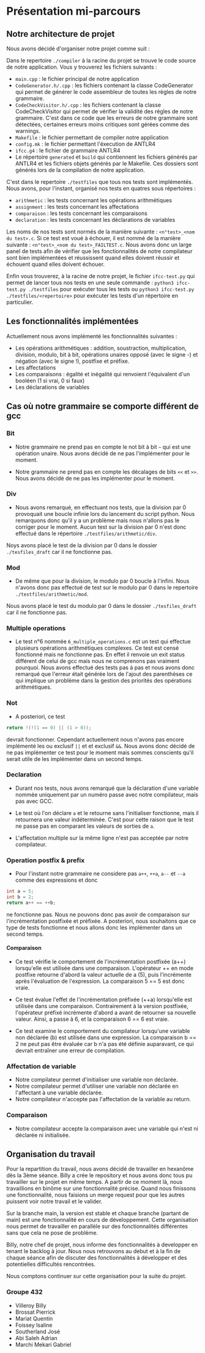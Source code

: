 # Présentation mi-parcours

## Notre architecture de projet

Nous avons décidé d'organiser notre projet comme suit :

Dans le repertoire `./compiler` à la racine du projet se trouve le code source de notre application.
Vous y trouverez les fichiers suivants :

- `main.cpp` : le fichier principal de notre application
- `CodeGenerator.h/.cpp` : les fichiers contenant la classe CodeGenerator qui permet de générer le code assembleur de toutes les règles de notre grammaire.
- `CodeCheckVisitor.h/.cpp` : les fichiers contenant la classe CodeCheckVisitor qui permet de vérifier la validité des règles de notre grammaire.
  C'est dans ce code que les erreurs de notre grammaire sont détectées, certaines erreurs moins critiques
  sont gérées comme des warnings.
- `Makefile` : le fichier permettant de compiler notre application
- `config.mk` : le fichier permettant l'éxecution de ANTLR4
- `ifcc.g4` : le fichier de grammaire ANTLR4
- Le répertoire `generated` et `build` qui contiennent les fichiers générés par ANTLR4 et les fichiers objets générés par le Makefile. Ces dossiers sont générés lors de la compilation de notre application.

C'est dans le repertoire `./testfiles` que tous nos tests sont implémentés.
Nous avons, pour l'instant, organisé nos tests en quatres sous répertoires :

- `arithmetic` : les tests concernant les opérations arithmétiques
- `assignment` : les tests concernant les affectations
- `comparaison` : les tests concernant les comparaisons
- `declaration` : les tests concernant les déclarations de variables

Les noms de nos tests sont normés de la manière suivante : `<n°test>_<nom du test>.c`.
Si ce test est voué à échouer, il est nommé de la manière suivante : `<n°test>_<nom du test>_FAILTEST.c`.
Nous avons donc un large panel de tests afin de vérifier que les fonctionnalités de notre compilateur sont bien implémentées et réussissent quand elles doivent réussir et échouent quand elles doivent échouer.

Enfin vous trouverez, à la racine de notre projet, le fichier `ifcc-test.py` qui permet de lancer tous nos tests en une seule commande :
`python3 ifcc-test.py ./testfiles` pour exécuter tous les tests ou `python3 ifcc-test.py ./testfiles/<repertoire>` pour exécuter les tests d'un répertoire en particulier.

## Les fonctionnalités implémentées

Actuellement nous avons implémenté les fonctionnalités suivantes :

- Les opérations arithmétiques : addition, soustraction, multiplication, division, modulo, bit à bit, opérations unaires opposé (avec le signe -) et négation (avec le signe !), postfixe et préfixe.
- Les affectations
- Les comparaisons : égalité et inégalité qui renvoient l'équivalent d'un booléen (1 si vrai, 0 si faux)
- Les déclarations de variables

## Cas où notre grammaire se comporte différent de gcc

### Bit

- Notre grammaire ne prend pas en compte le not bit à bit `~` qui est une opération unaire. Nous avons décidé de ne pas l'implémenter pour le moment.

- Notre grammaire ne prend pas en compte les décalages de bits `<<` et `>>`. Nous avons décidé de ne pas les implémenter pour le moment.

### Div

- Nous avons remarqué, en effectuant nos tests, que la division par 0 provoquait une boucle infinie lors du lancement du script python. Nous remarquons donc qu'il y a un problème mais nous n'allons pas le corriger pour le moment.
  Aucun test sur la division par 0 n'est donc effectué dans le répertoire `./testfiles/arithmetic/div`.

Noys avons placé le test de la division par 0 dans le dossier `./tesfiles_draft` car il ne fonctionne pas.

### Mod

- De même que pour la division, le modulo par 0 boucle à l'infini. Nous n'avons donc pas effectué de test sur le modulo par 0 dans le repertoire `./testfiles/arithmetic/mod`.

Nous avons placé le test du modulo par 0 dans le dossier `./tesfiles_draft` car il ne fonctionne pas.

### Multiple operations

- Le test n°6 nommée `6_multiple_operations.c` est un test qui effectue plusieurs opérations arithmétiques complexes. Ce test est censé fonctionné mais ne fonctionne pas. En effet il renvoie un exit status différent de celui de gcc mais nous ne comprenons pas vraiment pourquoi. Nous avons effectué des tests pas à pas et nous avons donc remarqué que l'erreur était générée lors de l'ajout des parenthèses ce qui implique un problème dans la gestion des priorités des opérations arithmétiques.

### Not

- A posteriori, ce test

```c
return !(!(1 == 0) || (1 > 0));
```

devrait fonctionner. Cependant actuellement nous n'avons pas encore implémenté les ou exclusif `||` et et exclusif `&&`. Nous avons donc décidé de ne pas implémenter ce test pour le moment mais sommes conscients qu'il serait utile de les implémenter dans un second temps.

### Declaration

- Durant nos tests, nous avons remarqué que la déclaration d'une variable nommée uniquement par un numéro passe avec notre compilateur, mais pas avec GCC.

- Le test où l'on déclare `a` et le retourne sans l'initialiser fonctionne, mais il retournera une valeur indéterminée. C'est pour cette raison que le test ne passe pas en comparant les valeurs de sorties de `a`.

- L'affectation multiple sur la même ligne n'est pas acceptée par notre compilateur.

### Operation postfix & prefix

- Pour l'instant notre grammaire ne considere pas `a++`, `++a`, `a--` et `--a` comme des expressions et donc

```c
int a = 5;
int b = 2;
return a++ == ++b;
```

ne fonctionne pas.
Nous ne pouvons donc pas avoir de comparaison sur l'incrémentation postfixée et préfixée.
A posteriori, nous souhaitons que ce type de tests fonctionne et nous allons donc les implémenter dans un second temps.

#### Comparaison

- Ce test vérifie le comportement de l'incrémentation postfixée (a++) lorsqu'elle est utilisée dans une comparaison. L'opérateur ++ en mode postfixe retourne d'abord la valeur actuelle de a (5), puis l'incrémente après l'évaluation de l'expression. La comparaison 5 == 5 est donc vraie.

- Ce test évalue l'effet de l'incrémentation préfixée (++a) lorsqu'elle est utilisée dans une comparaison. Contrairement à la version postfixée, l'opérateur préfixé incrémente d'abord a avant de retourner sa nouvelle valeur. Ainsi, a passe à 6, et la comparaison 6 == 6 est vraie.

- Ce test examine le comportement du compilateur lorsqu'une variable non déclarée (b) est utilisée dans une expression. La comparaison b == 2 ne peut pas être évaluée car b n'a pas été définie auparavant, ce qui devrait entraîner une erreur de compilation.

### Affectation de variable

- Notre compilateur permet d'initialiser une variable non déclarée.
- Notre compilateur permet d'utiliser une variable non déclarée en l'affectant à une variable déclarée.
- Notre compilateur n'accepte pas l'affectation de la variable au return.

### Comparaison

- Notre compilateur accepte la comparaison avec une variable qui n'est ni déclarée ni initialisée.

## Organisation du travail

Pour la repartition du travail, nous avons décidé de travailler en hexanôme dès la 3ème séance.
Billy a crée le repository et nous avons donc tous pu travailler sur le projet en même temps.
A partir de ce moment là, nous travaillions en binôme sur une fonctionnalité précise.
Quand nous finissons une fonctionnalité, nous faisions un merge request pour que les autres puissent voir notre travail et le valider.

Sur la branche main, la version est stable et chaque branche (partant de main) est une fonctionnalité en cours de développement.
Cette organisation nous permet de travailler en parallèle sur des fonctionnalités différentes sans que cela ne pose de problème.

Billy, notre chef de projet, nous informe des fonctionnalités à developper en tenant le backlog à jour.
Nous nous retrouvons au debut et à la fin de chaque séance afin de discuter des fonctionnalités à développer et des potentielles difficultés rencontrées.

Nous comptons continuer sur cette organisation pour la suite du projet.

### Groupe 432

- Villeroy Billy
- Brossat Pierrick
- Mariat Quentin
- Foissey Isaline
- Southerland José
- Abi Saleh Adrian
- Marchi Mekari Gabriel
